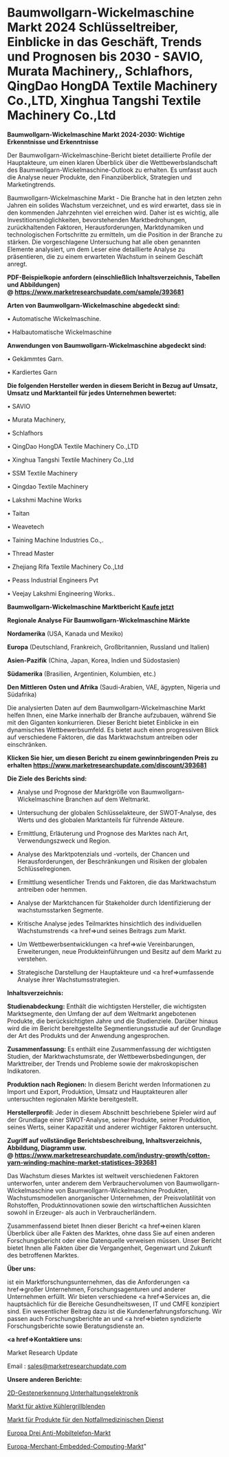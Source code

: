 # Baumwollgarn-Wickelmaschine Markt 2024 Schlüsseltreiber, Einblicke in das Geschäft, Trends und Prognosen bis 2030 - SAVIO, Murata Machinery,, Schlafhors, QingDao HongDA Textile Machinery Co.,LTD, Xinghua Tangshi Textile Machinery Co.,Ltd

<strong>Baumwollgarn-Wickelmaschine Markt 2024-2030: Wichtige Erkenntnisse und Erkenntnisse</strong>

Der Baumwollgarn-Wickelmaschine-Bericht bietet detaillierte Profile der Hauptakteure, um einen klaren Überblick über die Wettbewerbslandschaft des Baumwollgarn-Wickelmaschine-Outlook zu erhalten. Es umfasst auch die Analyse neuer Produkte, den Finanzüberblick, Strategien und Marketingtrends.

Baumwollgarn-Wickelmaschine Markt - Die Branche hat in den letzten zehn Jahren ein solides Wachstum verzeichnet, und es wird erwartet, dass sie in den kommenden Jahrzehnten viel erreichen wird. Daher ist es wichtig, alle Investitionsmöglichkeiten, bevorstehenden Marktbedrohungen, zurückhaltenden Faktoren, Herausforderungen, Marktdynamiken und technologischen Fortschritte zu ermitteln, um die Position in der Branche zu stärken. Die vorgeschlagene Untersuchung hat alle oben genannten Elemente analysiert, um dem Leser eine detaillierte Analyse zu präsentieren, die zu einem erwarteten Wachstum in seinem Geschäft anregt.

<strong><b>PDF-Beispielkopie anfordern (einschließlich Inhaltsverzeichnis, Tabellen und Abbildungen) @ </b></strong><strong><a href=https://www.marketresearchupdate.com/sample/393681><strong>https://www.marketresearchupdate.com/sample/393681</u></a></strong></strong>

<strong>Arten von Baumwollgarn-Wickelmaschine abgedeckt sind:</strong>

• Automatische Wickelmaschine.

• Halbautomatische Wickelmaschine

<strong>Anwendungen von Baumwollgarn-Wickelmaschine abgedeckt sind:</strong>

• Gekämmtes Garn.

• Kardiertes Garn

<strong>Die folgenden Hersteller werden in diesem Bericht in Bezug auf Umsatz, Umsatz und Marktanteil für jedes Unternehmen bewertet:</strong>

• SAVIO

• Murata Machinery,

• Schlafhors

• QingDao HongDA Textile Machinery Co.,LTD

• Xinghua Tangshi Textile Machinery Co.,Ltd

• SSM Textile Machinery

• Qingdao Textile Machinery

• Lakshmi Machine Works

• Taitan

• Weavetech

• Taining Machine Industries Co.,.

• Thread Master

• Zhejiang Rifa Textile Machinery Co.,Ltd

• Peass Industrial Engineers Pvt

• Veejay Lakshmi Engineering Works..

<strong>Baumwollgarn-Wickelmaschine Marktbericht <a href=https://www.marketresearchupdate.com/buynow/393681>Kaufe jetzt</a></strong>

<strong>Regionale Analyse Für Baumwollgarn-Wickelmaschine Märkte</strong>

<strong>Nordamerika</strong> (USA, Kanada und Mexiko)

<strong>Europa</strong> (Deutschland, Frankreich, Großbritannien, Russland und Italien)

<strong>Asien-Pazifik</strong> (China, Japan, Korea, Indien und Südostasien)

<strong>Südamerika</strong> (Brasilien, Argentinien, Kolumbien, etc.)

<strong>Den Mittleren</strong> <strong>Osten und Afrika</strong> (Saudi-Arabien, VAE, ägypten, Nigeria und Südafrika)

Die analysierten Daten auf dem Baumwollgarn-Wickelmaschine Markt helfen Ihnen, eine Marke innerhalb der Branche aufzubauen, während Sie mit den Giganten konkurrieren. Dieser Bericht bietet Einblicke in ein dynamisches Wettbewerbsumfeld. Es bietet auch einen progressiven Blick auf verschiedene Faktoren, die das Marktwachstum antreiben oder einschränken.

<strong>Klicken Sie hier, um diesen Bericht zu einem gewinnbringenden Preis zu erhalten
</strong><strong><a href=https://www.marketresearchupdate.com/discount/393681>https://www.marketresearchupdate.com/discount/393681</b></u></strong></a>

<strong>Die Ziele des Berichts sind:</strong>

- Analyse und Prognose der Marktgröße von Baumwollgarn-Wickelmaschine Branchen auf dem Weltmarkt.

- Untersuchung der globalen Schlüsselakteure, der SWOT-Analyse, des Werts und des globalen Marktanteils für führende Akteure.

- Ermittlung, Erläuterung und Prognose des Marktes nach Art, Verwendungszweck und Region.

- Analyse des Marktpotenzials und -vorteils, der Chancen und Herausforderungen, der Beschränkungen und Risiken der globalen Schlüsselregionen.

- Ermittlung wesentlicher Trends und Faktoren, die das Marktwachstum antreiben oder hemmen.

- Analyse der Marktchancen für Stakeholder durch Identifizierung der wachstumsstarken Segmente.

- Kritische Analyse jedes Teilmarktes hinsichtlich des individuellen Wachstumstrends <a href=>und</a> seines Beitrags zum Markt.

- Um Wettbewerbsentwicklungen <a href=>wie</a> Vereinbarungen, Erweiterungen, neue Produkteinführungen und Besitz auf dem Markt zu verstehen.

- Strategische Darstellung der Hauptakteure und <a href=>umfas</a>sende Analyse ihrer Wachstumsstrategien.

<strong>Inhaltsverzeichnis:</strong>

<strong>Studienabdeckung:</strong> Enthält die wichtigsten Hersteller, die wichtigsten Marktsegmente, den Umfang der auf dem Weltmarkt angebotenen Produkte, die berücksichtigten Jahre und die Studienziele. Darüber hinaus wird die im Bericht bereitgestellte Segmentierungsstudie auf der Grundlage der Art des Produkts und der Anwendung angesprochen.

<strong>Zusammenfassung:</strong> Es enthält eine Zusammenfassung der wichtigsten Studien, der Marktwachstumsrate, der Wettbewerbsbedingungen, der Markttreiber, der Trends und Probleme sowie der makroskopischen Indikatoren.

<strong>Produktion nach Regionen:</strong> In diesem Bericht werden Informationen zu Import und Export, Produktion, Umsatz und Hauptakteuren aller untersuchten regionalen Märkte bereitgestellt.

<strong>Herstellerprofil:</strong> Jeder in diesem Abschnitt beschriebene Spieler wird auf der Grundlage einer SWOT-Analyse, seiner Produkte, seiner Produktion, seines Werts, seiner Kapazität und anderer wichtiger Faktoren untersucht.

<strong><b>Zugriff auf vollständige Berichtsbeschreibung, Inhaltsverzeichnis, Abbildung, Diagramm usw. @ </b></strong><strong><a href=https://www.marketresearchupdate.com/industry-growth/cotton-yarn-winding-machine-market-statistices-393681>https://www.marketresearchupdate.com/industry-growth/cotton-yarn-winding-machine-market-statistices-393681</a></strong>

Das Wachstum dieses Marktes ist weltweit verschiedenen Faktoren unterworfen, unter anderem dem Verbrauchervolumen von Baumwollgarn-Wickelmaschine von Baumwollgarn-Wickelmaschine Produkten, Wachstumsmodellen anorganischer Unternehmen, der Preisvolatilität von Rohstoffen, Produktinnovationen sowie den wirtschaftlichen Aussichten sowohl in Erzeuger- als auch in Verbraucherländern.

Zusammenfassend bietet Ihnen dieser Bericht <a href=>einen</a> klaren Überblick über alle Fakten des Marktes, ohne dass Sie auf einen anderen Forschungsbericht oder eine Datenquelle verweisen müssen. Unser Bericht bietet Ihnen alle Fakten über die Vergangenheit, Gegenwart und Zukunft des betroffenen Marktes.

<strong>Über uns:</strong>

 ist ein Marktforschungsunternehmen, das die Anforderungen <a href=>großer</a> Unternehmen, Forschungsagenturen und anderer Unternehmen erfüllt. Wir bieten verschiedene <a href=>Services</a> an, die hauptsächlich für die Bereiche Gesundheitswesen, IT und CMFE konzipiert sind. Ein wesentlicher Beitrag dazu ist die Kundenerfahrungsforschung. Wir passen auch Forschungsberichte an und <a href=>bieten</a> syndizierte Forschungsberichte sowie Beratungsdienste an.

<strong><a href=>Kontaktiere uns:</a></strong>

Market Research Update

Email : sales@marketresearchupdate.com

<strong>Unsere anderen Berichte:</strong>

<a href=https://www.linkedin.com/pulse/2d-gesture-recognition-consumer-electronics>2D-Gestenerkennung Unterhaltungselektronik</a>

<a href=https://www.linkedin.com/pulse/active-grille-shutter-market-2023-remarking>Markt für aktive Kühlergrillblenden</a>

<a href=https://www.linkedin.com/pulse/emergency-medical-services-products-market-report-2023>Markt für Produkte für den Notfallmedizinischen Dienst</a>

<a href=https://www.linkedin.com/pulse/europe-three-anti-mobile-phone-market-advancing>Europa Drei Anti-Mobiltelefon-Markt</a>

<a href=https://www.linkedin.com/pulse/europe-merchant-embedded-computing-market-size>Europa-Merchant-Embedded-Computing-Markt</a>"
